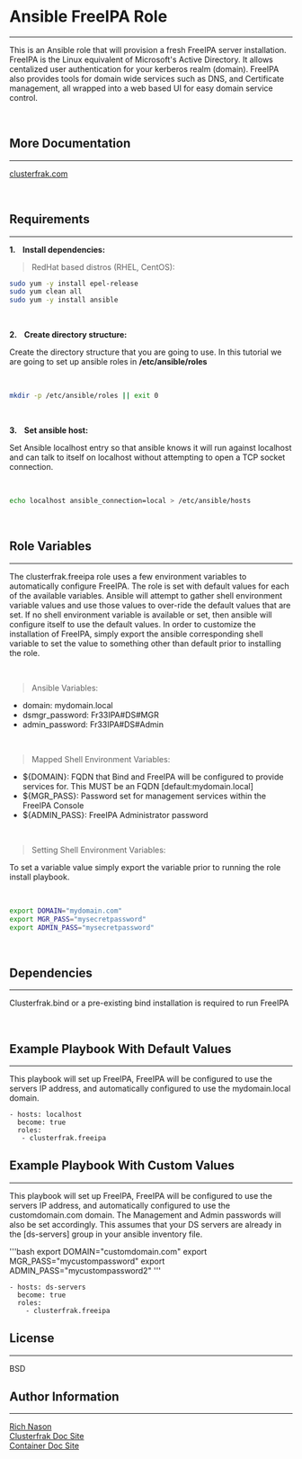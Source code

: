 # Ansible FreeIPA Role
-------

This is an Ansible role that will provision a fresh FreeIPA server installation. FreeIPA is the Linux equivalent of Microsoft's Active Directory. It allows centalized user authentication for your kerberos realm (domain). FreeIPA also provides tools for domain wide services such as DNS, and Certificate management, all wrapped into a web based UI for easy domain service control.

<br>

## More Documentation
-------
[clusterfrak.com](http://clusterfrak.com/devops/ansible/ansible_freeipa/)

<br>

## Requirements
-------

__1. &nbsp;&nbsp; Install dependencies:__ <br>

> RedHat based distros (RHEL, CentOS):

```bash
sudo yum -y install epel-release
sudo yum clean all
sudo yum -y install ansible
```

<br>

__2. &nbsp;&nbsp; Create directory structure:__ <br>

Create the directory structure that you are going to use. In this tutorial we are going to set up ansible roles in __/etc/ansible/roles__

<br>

```bash
mkdir -p /etc/ansible/roles || exit 0
```
<br>

__3. &nbsp;&nbsp; Set ansible host:__

Set Ansible localhost entry so that ansible knows it will run against localhost and can talk to itself on localhost without attempting to open a TCP socket connection. 

<br>

```bash
echo localhost ansible_connection=local > /etc/ansible/hosts
```

<br>

## Role Variables
-------

The clusterfrak.freeipa role uses a few environment variables to automatically configure FreeIPA. The role is set with default values for each of the available variables. Ansible will attempt to gather shell environment variable values and use those values to over-ride the default values that are set. If no shell environment variable is available or set, then ansible will configure itself to use the default values. In order to customize the installation of FreeIPA, simply export the ansible corresponding shell variable to set the value to something other than default prior to installing the role.

<br>

> Ansible Variables:

 - domain: mydomain.local
 - dsmgr_password: Fr33IPA#DS#MGR 
 - admin_password: Fr33IPA#DS#Admin

<br>

> Mapped Shell Environment Variables:

 - ${DOMAIN}: FQDN that Bind and FreeIPA will be configured to provide services for. This MUST be an FQDN [default:mydomain.local]
 - ${MGR_PASS}: Password set for management services within the FreeIPA Console
 - ${ADMIN_PASS}: FreeIPA Administrator password

<br>

 > Setting Shell Environment Variables:

 To set a variable value simply export the variable prior to running the role install playbook.

<br>

```bash
export DOMAIN="mydomain.com"
export MGR_PASS="mysecretpassword"
export ADMIN_PASS="mysecretpassword"
```

 <br>

## Dependencies
-------

Clusterfrak.bind or a pre-existing bind installation is required to run FreeIPA

<br>

## Example Playbook With Default Values
-------

This playbook will set up FreeIPA, FreeIPA will be configured to use the servers IP address, and automatically configured to use the mydomain.local domain.

    - hosts: localhost
      become: true
      roles:
       - clusterfrak.freeipa

## Example Playbook With Custom Values
-------

This playbook will set up FreeIPA, FreeIPA  will be configured to use the servers IP address, and automatically configured to use the customdomain.com domain. The Management and Admin passwords will also be set accordingly. This assumes that your DS servers are already in the [ds-servers] group in your ansible inventory file.

'''bash
export DOMAIN="customdomain.com"
export MGR_PASS="mycustompassword"
export ADMIN_PASS="mycustompassword2"
'''

    - hosts: ds-servers
      become: true
      roles:
        - clusterfrak.freeipa

## License
-------

BSD

## Author Information
-------

[Rich Nason](http://nason.co) <br>
[Clusterfrak Doc Site](http://clusterfrak.com) <br>
[Container Doc Site](http://appcontainers.com) <br>